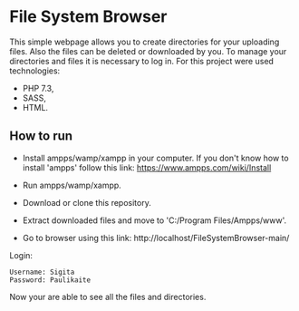 # File System Browser
This simple webpage allows you to create directories for your uploading files. Also the files can be deleted or downloaded by you. To manage your directories and files it is necessary to log in.
For this project were used technologies:
- PHP 7.3, 
- SASS,
- HTML.

 

## How to run
- Install ampps/wamp/xampp in your computer. If you don't know how to install 'ampps' follow this link: https://www.ampps.com/wiki/Install

- Run ampps/wamp/xampp. 

- Download or clone this repository. 

- Extract downloaded files and move to 'C:/Program Files/Ampps/www'. 

- Go to browser using this link: http://localhost/FileSystemBrowser-main/

Login:

    Username: Sigita
    Password: Paulikaite
    
    
Now your are able to see all the files and directories.
